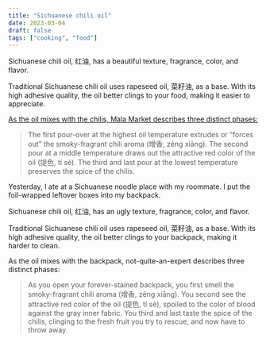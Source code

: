 ```yaml
---
title: "Sichuanese chili oil"
date: 2023-03-04
draft: false
tags: ["cooking", "food"]
---
```

Sichuanese chili oil, 红油, has a beautiful texture, fragrance, color, and flavor.

Traditional Sichuanese chili oil uses rapeseed oil, 菜籽油, as a base. With its high adhesive quality, the oil better clings to your food, making it easier to appreciate.

[As the oil mixes with the chilis, Mala Market describes three distinct phases:](https://blog.themalamarket.com/sichuan-chili-oil-recipe/)
> The first pour-over at the highest oil temperature extrudes or “forces out” the smoky-fragrant chili aroma (增香, zēng xiāng). The second pour at a middle temperature draws out the attractive red color of the oil (提色, tí sè). The third and last pour at the lowest temperature preserves the spice of the chilis. 

Yesterday, I ate at a Sichuanese noodle place with my roommate. I put the foil-wrapped leftover boxes into my backpack.

Sichuanese chili oil, 红油, has an ugly texture, fragrance, color, and flavor.

Traditional Sichuanese chili oil uses rapeseed oil, 菜籽油, as a base. With its high adhesive quality, the oil better clings to your backpack, making it harder to clean.

As the oil mixes with the backpack, not-quite-an-expert describes three distinct phases:
> As you open your forever-stained backpack, you first smell the smoky-fragrant chili aroma (增香, zēng xiāng). You second see the attractive red color of the oil (提色, tí sè), spoiled to the color of blood against the gray inner fabric. You third and last taste the spice of the chilis, clinging to the fresh fruit you try to rescue, and now have to throw away.
